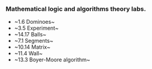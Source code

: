 ### Mathematical logic and algorithms theory labs.
* ~1.6 Dominoes~
* ~3.5 Experiment~
* ~14.17 Balls~
* ~7.1 Segments~
* ~10.14 Matrix~
* ~11.4 Wall~
* ~13.3 Boyer-Moore algorithm~
